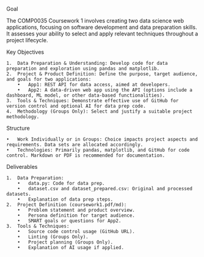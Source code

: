 Goal

The COMP0035 Coursework 1 involves creating two data science web applications, focusing on software development and data preparation skills. It assesses your ability to select and apply relevant techniques throughout a project lifecycle.

Key Objectives

	1.	Data Preparation & Understanding: Develop code for data preparation and exploration using pandas and matplotlib.
	2.	Project & Product Definition: Define the purpose, target audience, and goals for two applications:
    	•	App1: REST API for data access, aimed at developers.
    	•	App2: A data-driven web app using the API (options include a dashboard, ML model, or other data-based functionalities).
	3.	Tools & Techniques: Demonstrate effective use of GitHub for version control and optional AI for data prep code.
	4.	Methodology (Groups Only): Select and justify a suitable project methodology.

Structure

	•	Work Individually or in Groups: Choice impacts project aspects and requirements. Data sets are allocated accordingly.
	•	Technologies: Primarily pandas, matplotlib, and GitHub for code control. Markdown or PDF is recommended for documentation.

Deliverables

	1.	Data Preparation:
    	•	data.py: Code for data prep.
    	•	dataset.csv and dataset_prepared.csv: Original and processed datasets.
    	•	Explanation of data prep steps.
	2.	Project Definition (coursework1.pdf/md):
    	•	Problem statement and product overview.
    	•	Persona definition for target audience.
    	•	SMART goals or questions for App2.
	3.	Tools & Techniques:
    	•	Source code control usage (GitHub URL).
    	•	Linting (Groups Only).
    	•	Project planning (Groups Only).
    	•	Explanation of AI usage if applied.
